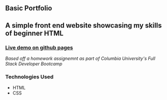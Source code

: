 ## Basic Portfolio

## A simple front end website showcasing my skills of beginner HTML

### [Live demo on github pages](https://itsbillp.github.io/Portfolio-Basic/)

*Based off a homework assignemnt as part of Columbia University's Full Stack Developer Bootcamp*

### Technologies Used
- HTML
- CSS
